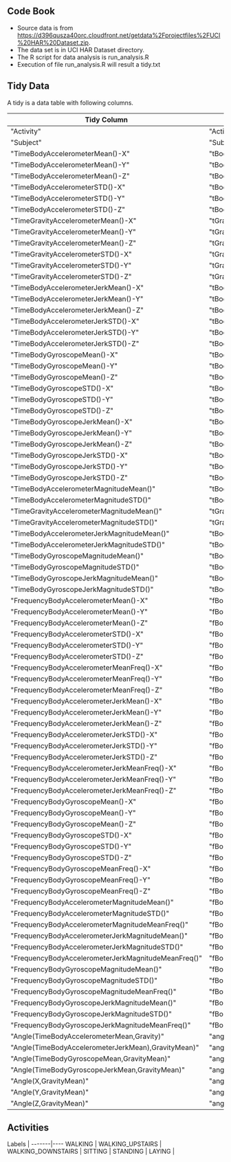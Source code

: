 ## Code Book

* Source data is from https://d396qusza40orc.cloudfront.net/getdata%2Fprojectfiles%2FUCI%20HAR%20Dataset.zip.
* The data set is in UCI HAR Dataset directory.
* The R script for data analysis is run_analysis.R
* Execution of file run_analysis.R will result a tidy.txt

## Tidy Data

A tidy is a data table with following columns. 

Tidy Column  |	Original Column
------------ | -----------------
"Activity"                                         	 |"Activity"                            
 "Subject"                                           	 |"Subject"
 "TimeBodyAccelerometerMean()-X"                     	 |"tBodyAcc-mean()-X"                   
 "TimeBodyAccelerometerMean()-Y"                    	 |"tBodyAcc-mean()-Y"                    
 "TimeBodyAccelerometerMean()-Z"                     	 |"tBodyAcc-mean()-Z"                   
 "TimeBodyAccelerometerSTD()-X"                     	 |"tBodyAcc-std()-X"                     
 "TimeBodyAccelerometerSTD()-Y"                      	 |"tBodyAcc-std()-Y"                     
 "TimeBodyAccelerometerSTD()-Z"                     	 |"tBodyAcc-std()-Z"                    
 "TimeGravityAccelerometerMean()-X"                  	 |"tGravityAcc-mean()-X"                 
 "TimeGravityAccelerometerMean()-Y"                 	 |"tGravityAcc-mean()-Y"                 
 "TimeGravityAccelerometerMean()-Z"                  	 |"tGravityAcc-mean()-Z"                
 "TimeGravityAccelerometerSTD()-X"                  	 |"tGravityAcc-std()-X"                 
 "TimeGravityAccelerometerSTD()-Y"                   	 |"tGravityAcc-std()-Y"                
 "TimeGravityAccelerometerSTD()-Z"                  	 |"tGravityAcc-std()-Z"                 
 "TimeBodyAccelerometerJerkMean()-X"                 	 |"tBodyAccJerk-mean()-X"                
 "TimeBodyAccelerometerJerkMean()-Y"                	 |"tBodyAccJerk-mean()-Y"               
 "TimeBodyAccelerometerJerkMean()-Z"                 	 |"tBodyAccJerk-mean()-Z"               
 "TimeBodyAccelerometerJerkSTD()-X"                 	 |"tBodyAccJerk-std()-X"                
 "TimeBodyAccelerometerJerkSTD()-Y"                  	 |"tBodyAccJerk-std()-Y"                 
 "TimeBodyAccelerometerJerkSTD()-Z"                 	 |"tBodyAccJerk-std()-Z"                
 "TimeBodyGyroscopeMean()-X"                         	 |"tBodyGyro-mean()-X"                   
 "TimeBodyGyroscopeMean()-Y"                        	 |"tBodyGyro-mean()-Y"                   
 "TimeBodyGyroscopeMean()-Z"                         	 |"tBodyGyro-mean()-Z"                  
 "TimeBodyGyroscopeSTD()-X"                         	 |"tBodyGyro-std()-X"                   
 "TimeBodyGyroscopeSTD()-Y"                          	 |"tBodyGyro-std()-Y"                   
 "TimeBodyGyroscopeSTD()-Z"                         	 |"tBodyGyro-std()-Z"                   
 "TimeBodyGyroscopeJerkMean()-X"                     	 |"tBodyGyroJerk-mean()-X"              
 "TimeBodyGyroscopeJerkMean()-Y"                    	 |"tBodyGyroJerk-mean()-Y"               
 "TimeBodyGyroscopeJerkMean()-Z"                     	 |"tBodyGyroJerk-mean()-Z"              
 "TimeBodyGyroscopeJerkSTD()-X"                     	 |"tBodyGyroJerk-std()-X"                
 "TimeBodyGyroscopeJerkSTD()-Y"                      	 |"tBodyGyroJerk-std()-Y"                
 "TimeBodyGyroscopeJerkSTD()-Z"                     	 |"tBodyGyroJerk-std()-Z"               
 "TimeBodyAccelerometerMagnitudeMean()"              	 |"tBodyAccMag-mean()"                   
 "TimeBodyAccelerometerMagnitudeSTD()"              	 |"tBodyAccMag-std()"                   
 "TimeGravityAccelerometerMagnitudeMean()"           	 |"tGravityAccMag-mean()"               
 "TimeGravityAccelerometerMagnitudeSTD()"           	 |"tGravityAccMag-std()"                 
 "TimeBodyAccelerometerJerkMagnitudeMean()"          	 |"tBodyAccJerkMag-mean()"               
 "TimeBodyAccelerometerJerkMagnitudeSTD()"          	 |"tBodyAccJerkMag-std()"               
 "TimeBodyGyroscopeMagnitudeMean()"                  	 |"tBodyGyroMag-mean()"                 
 "TimeBodyGyroscopeMagnitudeSTD()"                  	 |"tBodyGyroMag-std()"                   
 "TimeBodyGyroscopeJerkMagnitudeMean()"              	 |"tBodyGyroJerkMag-mean()"             
 "TimeBodyGyroscopeJerkMagnitudeSTD()"              	 |"tBodyGyroJerkMag-std()"              
 "FrequencyBodyAccelerometerMean()-X"                	 |"fBodyAcc-mean()-X"                    
 "FrequencyBodyAccelerometerMean()-Y"               	 |"fBodyAcc-mean()-Y"                   
 "FrequencyBodyAccelerometerMean()-Z"                	 |"fBodyAcc-mean()-Z"                    
 "FrequencyBodyAccelerometerSTD()-X"                	 |"fBodyAcc-std()-X"                     
 "FrequencyBodyAccelerometerSTD()-Y"                 	 |"fBodyAcc-std()-Y"                    
 "FrequencyBodyAccelerometerSTD()-Z"                	 |"fBodyAcc-std()-Z"                     
 "FrequencyBodyAccelerometerMeanFreq()-X"            	 |"fBodyAcc-meanFreq()-X"                
 "FrequencyBodyAccelerometerMeanFreq()-Y"           	 |"fBodyAcc-meanFreq()-Y"               
 "FrequencyBodyAccelerometerMeanFreq()-Z"            	 |"fBodyAcc-meanFreq()-Z"                
 "FrequencyBodyAccelerometerJerkMean()-X"           	 |"fBodyAccJerk-mean()-X"               
 "FrequencyBodyAccelerometerJerkMean()-Y"            	 |"fBodyAccJerk-mean()-Y"               
 "FrequencyBodyAccelerometerJerkMean()-Z"           	 |"fBodyAccJerk-mean()-Z"               
 "FrequencyBodyAccelerometerJerkSTD()-X"             	 |"fBodyAccJerk-std()-X"                 
 "FrequencyBodyAccelerometerJerkSTD()-Y"            	 |"fBodyAccJerk-std()-Y"                
 "FrequencyBodyAccelerometerJerkSTD()-Z"             	 |"fBodyAccJerk-std()-Z"                 
 "FrequencyBodyAccelerometerJerkMeanFreq()-X"       	 |"fBodyAccJerk-meanFreq()-X"            
 "FrequencyBodyAccelerometerJerkMeanFreq()-Y"        	 |"fBodyAccJerk-meanFreq()-Y"           
 "FrequencyBodyAccelerometerJerkMeanFreq()-Z"       	 |"fBodyAccJerk-meanFreq()-Z"            
 "FrequencyBodyGyroscopeMean()-X"                    	 |"fBodyGyro-mean()-X"                   
 "FrequencyBodyGyroscopeMean()-Y"                   	 |"fBodyGyro-mean()-Y"                  
 "FrequencyBodyGyroscopeMean()-Z"                    	 |"fBodyGyro-mean()-Z"                  
 "FrequencyBodyGyroscopeSTD()-X"                    	 |"fBodyGyro-std()-X"                    
 "FrequencyBodyGyroscopeSTD()-Y"                     	 |"fBodyGyro-std()-Y"                   
 "FrequencyBodyGyroscopeSTD()-Z"                    	 |"fBodyGyro-std()-Z"                    
 "FrequencyBodyGyroscopeMeanFreq()-X"                	 |"fBodyGyro-meanFreq()-X"              
 "FrequencyBodyGyroscopeMeanFreq()-Y"               	 |"fBodyGyro-meanFreq()-Y"              
 "FrequencyBodyGyroscopeMeanFreq()-Z"                	 |"fBodyGyro-meanFreq()-Z"              
 "FrequencyBodyAccelerometerMagnitudeMean()"        	 |"fBodyAccMag-mean()"                   
 "FrequencyBodyAccelerometerMagnitudeSTD()"          	 |"fBodyAccMag-std()"                   
 "FrequencyBodyAccelerometerMagnitudeMeanFreq()"    	 |"fBodyAccMag-meanFreq()"               
 "FrequencyBodyAccelerometerJerkMagnitudeMean()"     	 |"fBodyBodyAccJerkMag-mean()"           
 "FrequencyBodyAccelerometerJerkMagnitudeSTD()"     	 |"fBodyBodyAccJerkMag-std()"           
 "FrequencyBodyAccelerometerJerkMagnitudeMeanFreq()" 	 |"fBodyBodyAccJerkMag-meanFreq()"      
 "FrequencyBodyGyroscopeMagnitudeMean()"            	 |"fBodyBodyGyroMag-mean()"              
 "FrequencyBodyGyroscopeMagnitudeSTD()"              	 |"fBodyBodyGyroMag-std()"              
 "FrequencyBodyGyroscopeMagnitudeMeanFreq()"        	 |"fBodyBodyGyroMag-meanFreq()"          
 "FrequencyBodyGyroscopeJerkMagnitudeMean()"         	 |"fBodyBodyGyroJerkMag-mean()"          
 "FrequencyBodyGyroscopeJerkMagnitudeSTD()"         	 |"fBodyBodyGyroJerkMag-std()"          
 "FrequencyBodyGyroscopeJerkMagnitudeMeanFreq()"     	 |"fBodyBodyGyroJerkMag-meanFreq()"      
 "Angle(TimeBodyAccelerometerMean,Gravity)"         	 |"angle(tBodyAccMean,gravity)"          
 "Angle(TimeBodyAccelerometerJerkMean),GravityMean)" 	 |"angle(tBodyAccJerkMean),gravityMean)"
 "Angle(TimeBodyGyroscopeMean,GravityMean)"         	 |"angle(tBodyGyroMean,gravityMean)"    
 "Angle(TimeBodyGyroscopeJerkMean,GravityMean)"      	 |"angle(tBodyGyroJerkMean,gravityMean)" 
 "Angle(X,GravityMean)"                             	 |"angle(X,gravityMean)"                
 "Angle(Y,GravityMean)"                              	 |"angle(Y,gravityMean)"                 
 "Angle(Z,GravityMean)" 	 							 |"angle(Z,gravityMean)"      
 
 
## Activities
 
Labels |
-------|---- 
WALKING | 
WALKING_UPSTAIRS | 
WALKING_DOWNSTAIRS | 
SITTING | 
STANDING | 
LAYING | 
 